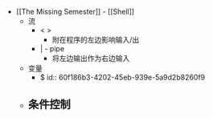 - [[The Missing Semester]] - [[Shell]]
	- 流
		- < >
			- 附在程序的左边影响输入/出
		- | - pipe
			- 将左边输出作为右边输入
	- 变量
		- $
		  id:: 60f186b3-4202-45eb-939e-5a9d2b8260f9
	- 条件控制
		-